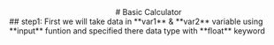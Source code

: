 <div align="center"> 
# Basic Calculator
 </div>
## step1:
    First we will take data in **var1** & **var2** variable using **input** funtion  and specified there data type with **float** keyword 

